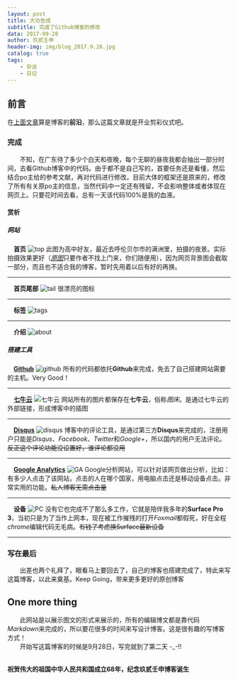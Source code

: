 ```yaml
---
layout: post
title: 大功告成
subtitle: 完成了Github博客的修改
data: 2017-09-28
author: 玖贰壬申
header-img: img/blog_2017.9.28.jpg
catalog: true
tags:
    - 杂谈
    - 日记
---
```


## 前言
在[上面文章](http://jinzhe1992.cn/2017/09/26/%E6%9C%9D%E8%8A%B1%E5%A4%95%E6%8B%BE/)算是博客的**前沿**，那么这篇文章就是开业剪彩仪式吧。

### 完成
&emsp;&emsp;不知，在广东待了多少个白天和夜晚，每个无聊的昼夜我都会抽出一部分时间，去看Github博客中的代码。由于都不是自己写的，首要任务还是看懂，然后结合po主给的参考文献，再对代码进行修改。目前大体的框架还是原来的，修改了所有有关原po主的信息，当然代码中一定还有残留，不会影响整体或者体现在网页上。只要花时间去看，总有一天该代码100%是我的血液。

#### 赏析

##### 网站

&emsp;**首页**
![top](http://oww4kn1d0.bkt.clouddn.com/2017.9.28-1.png)
此图为高中好友，最近去呼伦贝尔市的满洲里，拍摄的夜景。实际拍摄效果更好（[*原图*](http://oww4kn1d0.bkt.clouddn.com/%E6%BB%A1%E6%B4%B2%E9%87%8C.jpg)只要作者不找上门来，你们随便用），因为网页背景图会截取一部分，而且也不适合我的博客，暂时先用着以后有好的再换。
____

&emsp;**首页尾部**
![tail](http://oww4kn1d0.bkt.clouddn.com/2017.9.28-2.png)
很漂亮的图标
____

&emsp;**标签**
![tags](http://oww4kn1d0.bkt.clouddn.com/2017.9.28-3.png)
____

&emsp;**介绍**
![about](http://oww4kn1d0.bkt.clouddn.com/2017.09.28-4.png)

##### 搭建工具

&emsp;**[Github](https://github.com/)**
![github](http://oww4kn1d0.bkt.clouddn.com/2017.9.28-5.png)
所有的代码都依托**Github**来完成，免去了自己搭建网站需要的主机。Very Good！
____

&emsp;**[七牛云](https://www.qiniu.com/)**
![七牛云](http://oww4kn1d0.bkt.clouddn.com/2017.9.28-6.png)
网站所有的图片都保存在**七牛云**，俗称*图床*。是通过七牛云的外部链接，形成博客中的插图
____

&emsp;**[Disqus](https://disqus.com/)**
![disqus](http://oww4kn1d0.bkt.clouddn.com/2017.9.28-7.png)
博客中的评论工具，是通过第三方**Disqus**来完成的，注册用户只能是*Disqus*、*Facebook*、*Twitter*和*Google+*，所以国内的用户无法评论。~~反正这个评论功能没设置好，谁评论都没用~~
____

&emsp;**[Google Analytics](https://analytics.google.com/analytics/web/)**
![GA](http://oww4kn1d0.bkt.clouddn.com/2017.9.28-8.png)
Google分析网站，可以针对该网页做出分析，比如：有多少人点击了该网站，点击的人在哪个国家，用电脑点击还是移动设备点击。非常实用的功能。~~私人博客无需点击量~~
____

&emsp;**设备**
![PC](http://oww4kn1d0.bkt.clouddn.com/2017.9.28-9.png)
没有它也完成不了那么多工作，它就是陪伴我多年的**Surface Pro 3**，当初只是为了当作上网本，现在被工作摧残的打开*Foxmail*都假死，好在全程*chrome*编辑代码无毛病。~~有钱了考虑换Surface最新设备~~
____

### 写在最后
&emsp;&emsp;出差也两个礼拜了，眼看马上要回去了，自己的博客也搭建完成了，特此来写这篇博客，以此来奠基。Keep Going，带来更多更好的原创博客

## One more thing
&emsp;&emsp;此网站是以展示图文的形式来展示的，所有的编辑博文都是靠代码*Markdown*来完成的，所以要花很多的时间来写设计博客。这是很有趣的写博客方式！<br>
&emsp;&emsp;开始写这篇博客的时候是9月28日，写完就到了第二天 -_-!!<br><br>


**祝贺伟大的祖国中华人民共和国成立68年，纪念玖贰壬申博客诞生**












